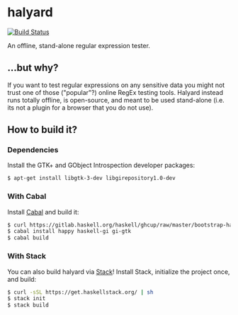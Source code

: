 # halyard
[![Build Status](https://travis-ci.org/patrickp89/halyard.svg?branch=master)](https://travis-ci.org/patrickp89/halyard)

An offline, stand-alone regular expression tester.

## ...but why?
If you want to test regular expressions on any sensitive data you might not trust one of
those ("popular"?) online RegEx testing tools. Halyard instead runs totally offline, is
open-source, and meant to be used stand-alone (i.e. its not a plugin for a browser that
you do not use).

## How to build it?
### Dependencies
Install the GTK+ and GObject Introspection developer packages:
```bash
$ apt-get install libgtk-3-dev libgirepository1.0-dev
```

### With Cabal
Install [Cabal](https://www.haskell.org/cabal/) and build it:
```bash
$ curl https://gitlab.haskell.org/haskell/ghcup/raw/master/bootstrap-haskell -sSf | sh
$ cabal install happy haskell-gi gi-gtk
$ cabal build
```

### With Stack
You can also build halyard via [Stack](https://docs.haskellstack.org/en/stable/README/)!
Install Stack, initialize the project once, and build:
```bash
$ curl -sSL https://get.haskellstack.org/ | sh
$ stack init
$ stack build
```
